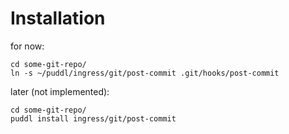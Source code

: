 # Installation
for now:

```
cd some-git-repo/
ln -s ~/puddl/ingress/git/post-commit .git/hooks/post-commit
```

later (not implemented):
```
cd some-git-repo/
puddl install ingress/git/post-commit
```
